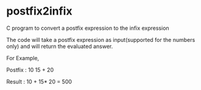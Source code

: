 # postfix2infix
C program to convert a postfix expression to the infix expression

The code will take a postfix expression as input(supported for the numbers only) and will return the evaluated answer.

For Example,

Postfix : 10 15 + 20 

Result : 10 + 15* 20 = 500
